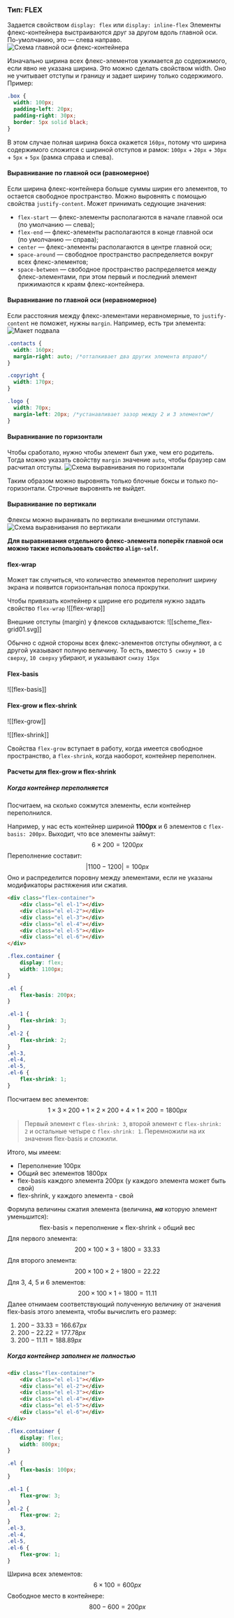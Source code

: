 ### Тип: FLEX
Задается свойством `display: flex` или `display: inline-flex` Элементы флекс-контейнера выстраиваются друг за другом вдоль главной оси. По-умолчанию, это — слева направо.
![Схема главной оси флекс-контейнера](https://htmlacademy.ru/assets/courses/359/img/scheme9.svg)

Изначально ширина всех флекс-элементов ужимается до содержимого, если явно не указана ширина. Это можно сделать свойством width. Оно не учитывает отступы и границу и задает ширину только содержимого. Пример:
```css
.box {
  width: 100px;
  padding-left: 20px;
  padding-right: 30px;
  border: 5px solid black;
}
```
В этом случае полная ширина бокса окажется `160px`, потому что ширина содержимого сложится с шириной отступов и рамок: `100px` + `20px` + `30px` + `5px` + `5px` (рамка справа и слева).

#### Выравнивание по главной оси (равномерное)
Если ширина флекс-контейнера больше суммы ширин его элементов, то остается свободное пространство. Можно выровнять с помощью свойства `justify-content`. Может принимать седующие значения:
- `flex-start` — флекс-элементы располагаются в начале главной оси (по умолчанию — слева);
- `flex-end` — флекс-элементы располагаются в конце главной оси (по умолчанию — справа);
- `center` — флекс-элементы располагаются в центре главной оси;
- `space-around` — свободное пространство распределяется вокруг всех флекс-элементов;
- `space-between` — свободное пространство распределяется между флекс-элементами, при этом первый и последний элемент прижимаются к краям флекс-контейнера.
#### Выравнивание по главной оси (неравномерное)
Если расстояния между флекс-элементами неравномерные, то `justify-content` не поможет, нужны `margin`. Например, есть три элемента: 
![Макет подвала](https://htmlacademy.ru/assets/courses/359/img/port_scr8.svg)
```css
.contacts {
  width: 160px;
  margin-right: auto; /*отталкивает два других элемента вправо*/
}

.copyright {
  width: 170px;
}

.logo {
  width: 70px;
  margin-left: 20px; /*устанавливает зазор между 2 и 3 элементом*/
}
```
#### Выравнивание по горизонтали
Чтобы сработало, нужно чтобы элемент был уже, чем его родитель. Тогда можно указать свойству `margin` значение `auto`, чтобы браузер сам расчитал отступы.
![Схема выравнивания по горизонтали](https://htmlacademy.ru/assets/courses/359/img/scheme7.svg)

Таким образом можно выровнять только блочные боксы и только по-горизонтали. Строчные выровнять не выйдет.

#### Выравнивание по вертикали
Флексы можно выранивать по вертикали внешними отступами. 
![Схема выравнивания по вертикали](https://htmlacademy.ru/assets/courses/359/img/scheme8.svg)

**Для выравнивания отдельного флекс-элемента поперёк главной оси можно также использовать свойство `align-self`.**

#### flex-wrap
Может так случиться, что количество элементов переполнит ширину экрана и появится горизонтальная полоса прокрутки.

Чтобы привязать контейнер к ширине его родителя нужно задать свойство `flex‑wrap`
![[flex-wrap]]

Внешние отступы (margin) у флексов складываются:
![[scheme_flex-grid01.svg]]

Обычно с одной стороны всех флекс-элементов отступы обнуляют, а с другой указывают полную величину. То есть, вместо `5 снизу` + `10 сверху`, `10 сверху` убирают, и указывают `снизу 15px`

#### Flex-basis
![[flex-basis]]
#### Flex-grow и flex-shrink
![[flex-grow]]

![[flex-shrink]]

Свойства `flex-grow` вступает в работу, когда имеется свободное пространство, а `flex-shrink`, когда наоборот, контейнер переполнен.
#### Расчеты для flex-grow и flex-shrink
##### Когда контейнер переполняется
Посчитаем, на сколько сожмутся элементы, если контейнер переполнился.

Например, у нас есть контейнер шириной **1100px** и 6 элементов с `flex-basis: 200px`. Выходит, что все элементы займут: $$6 \times 200 = 1200px$$
Переполнение составит: $$|1100 - 1200| = 100px$$
Оно и распределится поровну между элементами, если не указаны модификаторы растяжения или сжатия.

```html
<div class="flex-container">
	<div class="el el-1"></div>
	<div class="el el-2"></div>
	<div class="el el-3"></div>
	<div class="el el-4"></div>
	<div class="el el-5"></div>
	<div class="el el-6"></div>
</div>
```

```css
.flex.container {
	display: flex;
	width: 1100px;
}

.el {
	flex-basis: 200px;
}

.el-1 {
	flex-shrink: 3;
}
.el-2 {
	flex-shrink: 2;
}
.el-3,
.el-4,
.el-5,
.el-6 {
	flex-shrink: 1;
}
```

Посчитаем вес элементов: $$1\times3\times200 + 1\times2\times200 + 4\times1\times200 = 1800px$$
>Первый элемент с `flex-shrink: 3`, второй элемент с `flex-shrink: 2` и остальные четыре с `flex-shrink: 1`. Перемножили на их значения flex-basis и сложили.

Итого, мы имеем:
- Переполнение 100px
- Общий вес элементов 1800px
- flex-basis каждого элемента 200px (у каждого элемента может быть свой)
- flex-shrink, у каждого элемента - свой

Формула величины сжатия элемента (величина, ***на*** которую элемент уменьшится): $$\text{flex-basis} \times \text{переполнение} \times \text{flex-shrink} \div \text{общий вес}$$
Для первого элемента: $$200 \times 100 \times 3 \div 1800 = 33.33$$
Для второго элемента: $$200 \times 100 \times 2 \div 1800 = 22.22$$
Для 3, 4, 5 и 6 элементов: $$200 \times 100 \times 1 \div 1800 = 11.11$$
Далее отнимаем соответствующий полученную величину от значения flex-basis этого элемента, чтобы вычислить его размер:
1) $200 - 33.33 = 166.67px$
2) $200-22.22=177.78px$
3) $200-11.11=188.89px$

##### Когда контейнер заполнен не полностью
```html
<div class="flex-container">
	<div class="el el-1"></div>
	<div class="el el-2"></div>
	<div class="el el-3"></div>
	<div class="el el-4"></div>
	<div class="el el-5"></div>
	<div class="el el-6"></div>
</div>
```

```css
.flex.container {
	display: flex;
	width: 800px;
}

.el {
	flex-basis: 100px;
}

.el-1 {
	flex-grow: 3;
}
.el-2 {
	flex-grow: 2;
}
.el-3,
.el-4,
.el-5,
.el-6 {
	flex-grow: 1;
}
```

Ширина всех элементов: $$6\times100=600px$$
Свободное место в контейнере: $$800-600=200px$$
